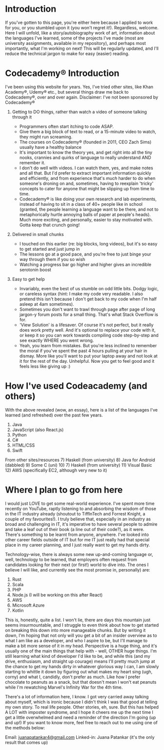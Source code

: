 # Introduction
If you've gotten to this page, you're either here because I applied to work for you, or you stumbled upon it (you won't regret it!). Regardless, welcome. Here I will unfold, like a story/autobiography work of art, information about the languages I've learned, some of the projects I've made (most are university assignments, available in my repository), and perhaps most importantly, what I'm working on next! This will be regularly updated, and I'll reduce the technical jargon to make for easy (easier) reading. 

# Codecademy® Introduction
I've been using this website for years. Yes, I've tried other sites, like Khan Academy®, Udemy® etc., but several things draw me back to Codecademy®, over and over again.
Disclaimer: I've not been sponsored by Codecademy®

1. Getting to DO things, rather than watch a video of someone talking through it
   - Programmers often start itching to code ASAP.
   - Give them a big block of text to read, or a 15-minute video to watch, they might run screaming.
   - The courses on Codecademy® (founded in 2011, CEO Zach Sims) usually have a healthy balance
   - It's important to know the theory yes, and get right into all the tiny nooks, crannies and quirks of language to really understand AND remember it. 
   - I don't do well with videos. I can watch them, yes, and make notes and all that. But I'd prefer to extract important information quickly and efficiently, and from experience that's *much* harder to do when someone's droning on and, sometimes, having to reexplain 'tricky' concepts to cater for anyone that might be slipping up from time to time.
   - Codecademy® is like doing your own research and lab experiments, instead of having to sit in a class of 40+ people like in school (granted, the people learning a language want to be there, and not to metaphorically hurtle annoying balls of paper at people's heads). Much more exciting, and personally, easier to stay motivated with. Gotta keep that crunch going!

2. Delivered in small chunks
   - I touched on this earlier (re: big blocks, long videos), but it's so easy to get started and just jump in
   - The lessons go at a good pace, and you're free to just binge your way through them if you so wish
   - Watching a progress bar go higher and higher gives an incredible serotonin boost
   
3. Easy to get help
   - Invariably, even the best of us stumble on odd little bits. Dodgy logic, or careless syntax (hint: I make my code very readable. I also pretend this isn't because I don't get back to my code when I'm half asleep at 4am sometimes).
   - Sometimes you don't want to trawl through page after page of long jargon-y forum posts for a small thing. That's what Stack Overflow is for.
   - 'View Solution' is a lifesaver. Of course it's not perfect, but it really does work pretty well. And it's optional to replace your code with it, or keep it so you can work towards compiling code step-by-step and see exactly WHERE you went wrong.
   - Yeah, you learn from mistakes. But you're less inclined to remember the moral if you've spent the past 4 hours pulling at your hair in dismay. More like you'll want to put your laptop away and not look at it for the rest of the day. Unhelpful. Now you get to feel good and it feels less like giving up :)

# How I've used Codeacademy (and others)
With the above revealed (wow, an essay), here is a list of the languages I've learned (and refreshed) over the past few years.
1) Java
2) JavaScript (also React.js)
3) Python
4) C#
5) HTML/CSS
6) Swift


From other sites/resources
7) Haskell (from university)
8) Java for Android (dabbled)
9) Some C (uni)
10) 7) Haskell (from university)
11) Visual Basic
12) AWS (specifically EC2, although very new to it)

# Where I plan to go from here
I would just LOVE to get some real-world experience. I've spent more time recently on YouTube, raptly listening to and absorbing the wisdom of those in the IT industry already (shoutout to TiffInTech and Forrest Knight, a couple of my favourites!). I truly believe that, especially in an industry as broad and challenging in IT, it's imperative to have several people to admire and take a leaf out of their book (a line out of their code?), as it were. There's something to be learnt from anyone, anywhere. I've looked into other career fields outside of IT but for me IT just really had that special place in my career planning, and I just really want to get my hands dirty.

Technology-wise, there is always some new up-and-coming language or, well, technology to be learned, that employers often request from candidates looking for their next (or first!) world to dive into. The ones I believe I will like, and currently see the most promise in, personally) are:
1) Rust
2) Scala
3) PHP
4) Node.js (I will be working on this after React)
5) AWS
6) Microsoft Azure
7) Kotlin

This is, honestly, quite a list. I won't lie, there are days this mountain just seems insurmountable, and I struggle to even think about how to get started on breaking this down into more manageable chunks. But by writing it down, I'm hoping that not only will you get a bit of an insider overview as to what I am like as a developer, and who I aspire to be, but I'll manage to make a bit more sense of it in my head. Perspective is a huge thing, and it's usually one of the main things that help with - well, OTHER huge things. I'm still learning what kind of developer I'd like to be, and while this (and my drive, enthusiasm, and straight up courage) means I'll pretty much jump at the chance to get my hands dirty in whatever glorious way I can, I am slowly starting to whittle it down by figuring out what makes my heart sing (ugh, corny) and what I, candidly, don't prefer as much. Like how I prefer chocolate to peanuts as a snack, but that doesn't mean I won't eat peanuts while I'm rewatching Marvel's Infinity War for the 4th time.

There's a lot of information here, I know. I got very carried away talking about myself, which is ironic because I didn't think I was that good at telling my own story. To real life people. Other stories, eh, sure. But this has helped A LOT with imposter syndrome, and I hope it cheers me up the next time I get a little overwhelmed and need a reminder of the direction I'm going (up and up!) If you want to know more, feel free to reach out to me using one of the methods below:

Email: juanapatankar4@gmail.com
Linked-in: Juana Patankar (it's the only result that comes up)

